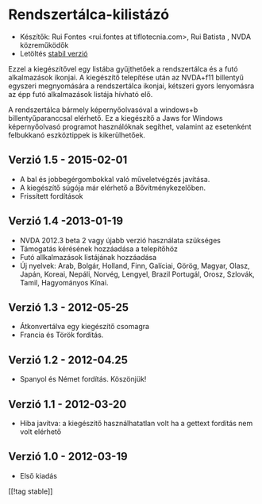 # Rendszertálca-kilistázó #

*   Készítők: Rui Fontes <rui.fontes at tiflotecnia.com>, Rui Batista
    <ruiandrebatista at gmail.com>, NVDA közreműködők
*   Letöltés [stabil verzió][1]


Ezzel a kiegészítővel egy listába gyűjthetőek a rendszertálca és a futó
alkalmazások ikonjai. A kiegészítő telepítése után az NVDA+f11 billentyű
egyszeri megnyomására a rendszertálca ikonjai, kétszeri gyors lenyomásra az
épp futó alkalmazások listája hívható elő.

A rendszertálca bármely képernyőolvasóval a windows+b billentyűparanccsal
elérhető. Ez a kiegészítő a Jaws for Windows képernyőolvasó programot
használóknak segíthet, valamint az esetenként felbukkanó eszköztippek is
kikerülhetőek.


## Verzió 1.5 - 2015-02-01 ##

* A bal és jobbegérgombokkal való műveletvégzés javítása.
* A kiegészítő súgója már elérhető a Bővítménykezelőben.
* Frissített fordítások

## Verzió 1.4 -2013-01-19 ##

* NVDA 2012.3 beta 2 vagy újabb verzió használata szükséges
* Támogatás kérésének hozzáadása a telepítőhöz
* Futó allkalmazások listájának hozzáadása
* Új nyelvek: Arab, Bolgár, Holland, Finn, Galíciai, Görög, Magyar, Olasz,
  Japán, Koreai, Nepáli, Norvég, Lengyel, Brazil Portugál, Orosz, Szlovák,
  Tamil, Hagyományos Kínai.

## Verzió 1.3 - 2012-05-25 ##

* Átkonvertálva egy kiegészítő csomagra
* Francia és Török fordítás.

## Verzió 1.2 - 2012-04.25 ##

* Spanyol és Német fordítás. Köszönjük!

## Verzió 1.1 - 2012-03-20 ##

* Hiba javítva: a kiegészítő használhatatlan volt ha a gettext fordítás nem
  volt elérhető

## Verzió 1.0 - 2012-03-19 ##

* Első kiadás


[[!tag stable]]

[1]: http://addons.nvda-project.org/files/get.php?file=st
